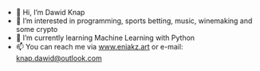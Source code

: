 - 👋 Hi, I’m Dawid Knap
- 👀 I’m interested in programming, sports betting, music, winemaking and some crypto
- 🌱 I’m currently learning Machine Learning with Python
- 📫 You can reach me via www.eniakz.art or e-mail: knap.dawid@outlook.com

